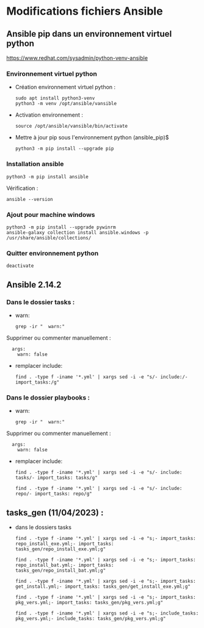 # Modifications fichiers Ansible

## Ansible pip dans un environnement virtuel python

https://www.redhat.com/sysadmin/python-venv-ansible

### Environnement virtuel python

- Création environnement virtuel python :

      sudo apt install python3-venv
      python3 -m venv /opt/ansible/vansible

- Activation environnement :

      source /opt/ansible/vansible/bin/activate

- Mettre à jour pip sous l'environnement python (ansible_pip)$

      python3 -m pip install --upgrade pip

### Installation ansible

    python3 -m pip install ansible

Vérification :

    ansible --version

### Ajout pour machine windows
    python3 -m pip install --upgrade pywinrm
    ansible-galaxy collection install ansible.windows -p /usr/share/ansible/collections/

### Quitter environnement python

    deactivate
    

## Ansible 2.14.2

### Dans le dossier tasks :

- warn:  

      grep -ir "  warn:"

Supprimer ou commenter manuellement :

      args:  
        warn: false 

- remplacer include:

      find . -type f -iname '*.yml' | xargs sed -i -e "s/- include:/- import_tasks:/g"
      

### Dans le dossier playbooks :

- warn:  

      grep -ir "  warn:"

Supprimer ou commenter manuellement :

      args:  
        warn: false 

- remplacer include:

      find . -type f -iname '*.yml' | xargs sed -i -e "s/- include: tasks/- import_tasks: tasks/g"

      find . -type f -iname '*.yml' | xargs sed -i -e "s/- include: repo/- import_tasks: repo/g"
      


## tasks_gen (11/04/2023) :

- dans le dossiers tasks

      find . -type f -iname '*.yml' | xargs sed -i -e "s;- import_tasks: repo_install_exe.yml;- import_tasks: tasks_gen/repo_install_exe.yml;g"
      
      find . -type f -iname '*.yml' | xargs sed -i -e "s;- import_tasks: repo_install_bat.yml;- import_tasks: tasks_gen/repo_install_bat.yml;g"
       
      find . -type f -iname '*.yml' | xargs sed -i -e "s;- import_tasks: get_install.yml;- import_tasks: tasks_gen/get_install_exe.yml;g"
      
      find . -type f -iname '*.yml' | xargs sed -i -e "s;- import_tasks: pkg_vers.yml;- import_tasks: tasks_gen/pkg_vers.yml;g"

      find . -type f -iname '*.yml' | xargs sed -i -e "s;- include_tasks: pkg_vers.yml;- include_tasks: tasks_gen/pkg_vers.yml;g"


